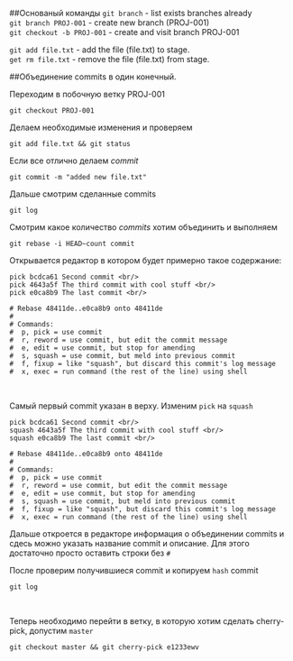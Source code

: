 ##Основаный команды
<code>git branch</code> - list exists branches already\
<code>git branch PROJ-001</code> - create new branch (PROJ-001)\
<code>git checkout -b PROJ-001</code> - create and visit branch PROJ-001

<code>git add file.txt</code> - add the file (file.txt) to stage.\
<code>get rm file.txt</code>  - remove the file (file.txt) from stage.


##Объединение commits в один конечный.

Переходим в побочную ветку PROJ-001
<br/>

<code>git checkout PROJ-001</code>

Делаем необходимые изменения и проверяем<br/>

<code>git add file.txt && git status</code>

Если все отлично делаем _commit_

<code>git commit -m "added new file.txt"</code>
<br/>

Дальше смотрим сделанные commits
<br/>

<code>git log</code>
<br/>

Смотрим какое количество _commits_ хотим объединить и выполняем
<br/>

<code>git rebase -i HEAD~count commit</code>
<br/>

Открывается редактор в котором будет примерно такое содержание:
```
pick bcdca61 Second commit <br/>
pick 4643a5f The third commit with cool stuff <br/>
pick e0ca8b9 The last commit <br/>

# Rebase 48411de..e0ca8b9 onto 48411de
#
# Commands:
#  p, pick = use commit
#  r, reword = use commit, but edit the commit message
#  e, edit = use commit, but stop for amending
#  s, squash = use commit, but meld into previous commit
#  f, fixup = like "squash", but discard this commit's log message
#  x, exec = run command (the rest of the line) using shell 
```
<BR/>

Самый первый commit указан в верху.
Изменим `pick` на `squash`

```
pick bcdca61 Second commit <br/>
squash 4643a5f The third commit with cool stuff <br/>
squash e0ca8b9 The last commit <br/>

# Rebase 48411de..e0ca8b9 onto 48411de
#
# Commands:
#  p, pick = use commit
#  r, reword = use commit, but edit the commit message
#  e, edit = use commit, but stop for amending
#  s, squash = use commit, but meld into previous commit
#  f, fixup = like "squash", but discard this commit's log message
#  x, exec = run command (the rest of the line) using shell 
```

Дальше откроется в редакторе информация о объединении commits и сдесь можно указать название commit и описание. Для этого достаточно просто оставить строки без `#`

После проверим получившиеся commit и копируем `hash` commit
<br/>

<code>git log</code>

<br/>

Теперь необходимо перейти в ветку, в которую хотим сделать cherry-pick, допустим `master`
<br/>

<code>git checkout master && git cherry-pick e1233ewv </code>

